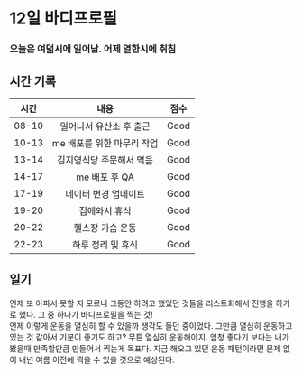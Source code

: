 # 12일 바디프로필

### 오늘은 여덟시에 일어남. 어제 열한시에 취침

## 시간 기록 
|시간|내용|점수|
|:-:|:-:|:-:|
|08-10|일어나서 유산소 후 출근|Good|
|10-13|me 배포를 위한 마무리 작업|Good|
|13-14|김지영식당 주문해서 먹음|Good|
|14-17|me 배포 후 QA|Good|
|17-19|데이터 변경 업데이트|Good|
|19-20|집에와서 휴식|Good|
|20-22|헬스장 가슴 운동|Good|
|22-23|하루 정리 및 휴식|Good|

## 일기
언제 또 아파서 못할 지 모르니 그동안 하려고 했었던 것들을 리스트화해서 진행을 하기로 했다. 그 중 하나가 바디프로필을 찍는 것!  
언제 이렇게 운동을 열심히 할 수 있을까 생각도 들던 중이었다. 그만큼 열심히 운동하고 있는 것 같아서 기분이 좋기도 하고? 무튼 열심히 운동해야지. 엄청 좋다기 보다는 내가 봤을때 만족할만큼 만들어서 찍는게 목표다. 지금 해오고 있던 운동 패턴이라면 문제 없이 내년 여름 이전에 찍을 수 있을 것으로 예상된다. 